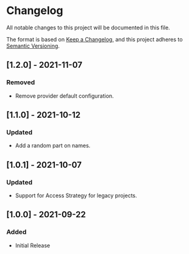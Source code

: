 # Changelog
All notable changes to this project will be documented in this file.

The format is based on [Keep a Changelog](https://keepachangelog.com/en/1.0.0/),
and this project adheres to [Semantic Versioning](https://semver.org/spec/v2.0.0.html).

## [1.2.0] - 2021-11-07
### Removed
- Remove provider default configuration.
## [1.1.0] - 2021-10-12
### Updated
- Add a random part on names.

## [1.0.1] - 2021-10-07
### Updated
- Support for Access Strategy for legacy projects.

## [1.0.0] - 2021-09-22
### Added
- Initial Release